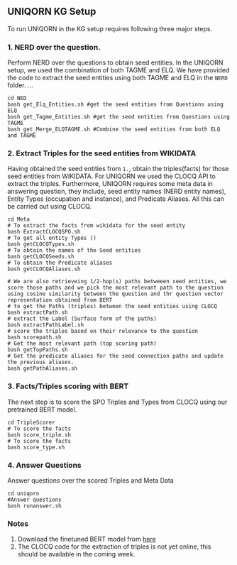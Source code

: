 ## UNIQORN KG Setup

To run UNIQORN in the KG setup requires following three major steps.

### 1. NERD over the question. 
Perform NERD over the questions to obtain seed entities. In the UNIQORN setup, we used the combination of both TAGME and ELQ. We have provided the code to extract the seed entities using both TAGME and ELQ in the `NERD` folder. ...
```
cd NED
bash get_Elq_Entities.sh #get the seed entities from Questions using ELQ
bash get_Tagme_Entities.sh #get the seed entities from Questions using TAGME
bash get_Merge_ELQTAGME.sh #Combine the seed entities from both ELQ and TAGME
```
### 2. Extract Triples for the seed entities from WIKIDATA 
Having obtained the seed entities from `1.`, obtain the triples(facts) for those seed entities from WIKIDATA. For UNIQORN we used the CLOCQ API to extract the triples. Furthermore, UNIQORN requires some meta data in answering question, they include, seed entity names (NERD entity names), Entity Types (occupation and instance), and Predicate Aliases. All this can be carried out using CLOCQ. 
```
cd Meta
# To extract the facts from wikidata for the seed entity
bash ExtractCLOCQSPO.sh
# To get all entity Types ()
bash getCLOCQTypes.sh
# To obtain the names of the Seed entities
bash getCLOCQSeeds.sh
# To obtain the Predicate aliases
bash getCLOCQAliases.sh

# We are also retrieveing 1/2-hop(s) paths betweeen seed entities, we score those paths and we pick the most relevant path to the question using cosine similarity between the question and thr question vector representation obtained from BERT
# to get the Paths (triples) between the seed entities using CLOCQ
bash extractPath.sh
# extract the Label (Surface form of the paths)
bash extractPathLabel.sh
# score the triples based on their relevance to the question 
bash scorepath.sh
# Get the most relevant path (top scoring path)
bash getTopPaths.sh
# Get the predicate aliases for the seed connection paths and update the previous aliases.
bash getPathAliases.sh

```
### 3. Facts/Triples scoring with BERT
The next step is to score the SPO Triples and Types from CLOCQ using our pretrained BERT model. 
```
cd TripleScorer
# To score the facts 
bash score_triple.sh
# To score the facts 
bash score_type.sh

```

### 4. Answer Questions
Answer questions over the scored Triples and Meta Data
```
cd uniqorn
#Answer questions
bash runanswer.sh 
```
### Notes
1. Download the finetuned BERT model from <a href = "https://qa.mpi-inf.mpg.de/uniqorn/models/KG/uniqorn_KG.zip"> here </a>
2. The CLOCQ code for the extraction of triples is not yet online, this should be available in the coming week. 

